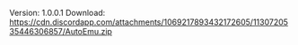 Version: 1.0.0.1
Download: https://cdn.discordapp.com/attachments/1069217893432172605/1130720535446306857/AutoEmu.zip
